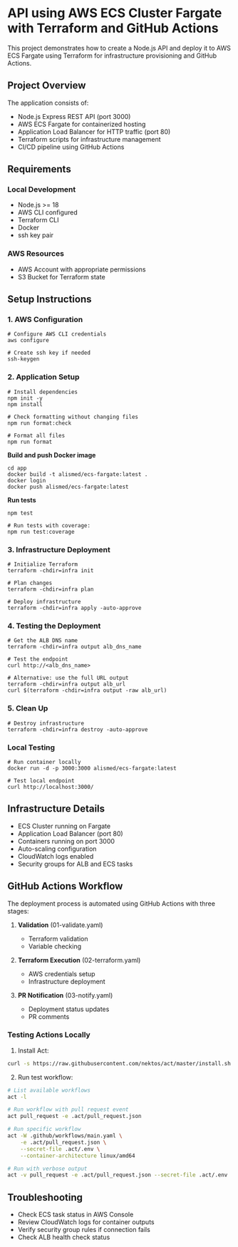 # API using AWS ECS Cluster Fargate with Terraform and GitHub Actions

This project demonstrates how to create a Node.js API and deploy it to AWS ECS Fargate using Terraform for infrastructure provisioning and GitHub Actions.

## Project Overview
The application consists of:
- Node.js Express REST API (port 3000)
- AWS ECS Fargate for containerized hosting
- Application Load Balancer for HTTP traffic (port 80)
- Terraform scripts for infrastructure management
- CI/CD pipeline using GitHub Actions

## Requirements

### Local Development
- Node.js >= 18
- AWS CLI configured
- Terraform CLI
- Docker
- ssh key pair

### AWS Resources
- AWS Account with appropriate permissions
- S3 Bucket for Terraform state

## Setup Instructions

### 1. AWS Configuration
```shell
# Configure AWS CLI credentials
aws configure

# Create ssh key if needed
ssh-keygen
```

### 2. Application Setup
```shell
# Install dependencies
npm init -y
npm install

# Check formatting without changing files
npm run format:check

# Format all files
npm run format
```

**Build and push Docker image**
```shell
cd app
docker build -t alismed/ecs-fargate:latest .
docker login
docker push alismed/ecs-fargate:latest
```

**Run tests**
```shell
npm test

# Run tests with coverage:
npm run test:coverage
```

### 3. Infrastructure Deployment
```shell
# Initialize Terraform
terraform -chdir=infra init

# Plan changes
terraform -chdir=infra plan

# Deploy infrastructure
terraform -chdir=infra apply -auto-approve
```

### 4. Testing the Deployment

```shell
# Get the ALB DNS name
terraform -chdir=infra output alb_dns_name

# Test the endpoint
curl http://<alb_dns_name>

# Alternative: use the full URL output
terraform -chdir=infra output alb_url
curl $(terraform -chdir=infra output -raw alb_url)
```

### 5. Clean Up
```shell
# Destroy infrastructure
terraform -chdir=infra destroy -auto-approve
```

### Local Testing

```shell
# Run container locally
docker run -d -p 3000:3000 alismed/ecs-fargate:latest

# Test local endpoint
curl http://localhost:3000/
```

## Infrastructure Details

- ECS Cluster running on Fargate
- Application Load Balancer (port 80)
- Containers running on port 3000
- Auto-scaling configuration
- CloudWatch logs enabled
- Security groups for ALB and ECS tasks

## GitHub Actions Workflow

The deployment process is automated using GitHub Actions with three stages:

1. **Validation** (01-validate.yaml)
   - Terraform validation
   - Variable checking

2. **Terraform Execution** (02-terraform.yaml)
   - AWS credentials setup
   - Infrastructure deployment

3. **PR Notification** (03-notify.yaml)
   - Deployment status updates
   - PR comments

### Testing Actions Locally

1. Install Act:
```bash
curl -s https://raw.githubusercontent.com/nektos/act/master/install.sh | sudo bash
```

2. Run test workflow:
```bash
# List available workflows
act -l

# Run workflow with pull request event
act pull_request -e .act/pull_request.json

# Run specific workflow
act -W .github/workflows/main.yaml \
    -e .act/pull_request.json \
    --secret-file .act/.env \
    --container-architecture linux/amd64

# Run with verbose output
act -v pull_request -e .act/pull_request.json --secret-file .act/.env
```

## Troubleshooting

- Check ECS task status in AWS Console
- Review CloudWatch logs for container outputs
- Verify security group rules if connection fails
- Check ALB health check status